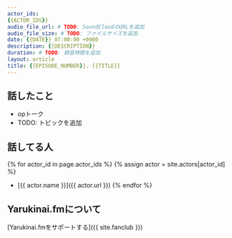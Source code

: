 ```yaml
---
actor_ids:
{{ACTOR_IDS}}
audio_file_url: # TODO: SoundCloudのURLを追加
audio_file_size: # TODO: ファイルサイズを追加
date: {{DATE}} 07:00:00 +0900
description: {{DESCRIPTION}}
duration: # TODO: 録音時間を追加
layout: article
title: {{EPISODE_NUMBER}}. {{TITLE}}
---
```


## 話したこと
- opトーク
- TODO: トピックを追加

## 話してる人
{% for actor_id in page.actor_ids %}
  {% assign actor = site.actors[actor_id] %}
- [{{ actor.name }}]({{ actor.url }})
{% endfor %}

## Yarukinai.fmについて
[Yarukinai.fmをサポートする]({{ site.fanclub }})